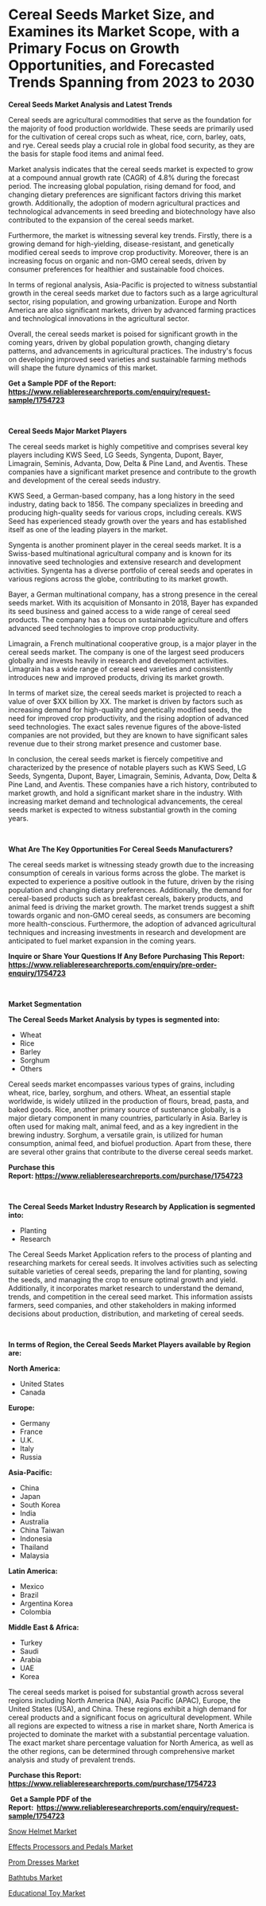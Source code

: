 <p><h1>Cereal Seeds Market Size, and Examines its Market Scope, with a Primary Focus on Growth Opportunities, and Forecasted Trends Spanning from 2023 to 2030</h1></p><p><strong>Cereal Seeds Market Analysis and Latest Trends</strong></p>
<p><p>Cereal seeds are agricultural commodities that serve as the foundation for the majority of food production worldwide. These seeds are primarily used for the cultivation of cereal crops such as wheat, rice, corn, barley, oats, and rye. Cereal seeds play a crucial role in global food security, as they are the basis for staple food items and animal feed.</p><p>Market analysis indicates that the cereal seeds market is expected to grow at a compound annual growth rate (CAGR) of 4.8% during the forecast period. The increasing global population, rising demand for food, and changing dietary preferences are significant factors driving this market growth. Additionally, the adoption of modern agricultural practices and technological advancements in seed breeding and biotechnology have also contributed to the expansion of the cereal seeds market.</p><p>Furthermore, the market is witnessing several key trends. Firstly, there is a growing demand for high-yielding, disease-resistant, and genetically modified cereal seeds to improve crop productivity. Moreover, there is an increasing focus on organic and non-GMO cereal seeds, driven by consumer preferences for healthier and sustainable food choices.</p><p>In terms of regional analysis, Asia-Pacific is projected to witness substantial growth in the cereal seeds market due to factors such as a large agricultural sector, rising population, and growing urbanization. Europe and North America are also significant markets, driven by advanced farming practices and technological innovations in the agricultural sector.</p><p>Overall, the cereal seeds market is poised for significant growth in the coming years, driven by global population growth, changing dietary patterns, and advancements in agricultural practices. The industry's focus on developing improved seed varieties and sustainable farming methods will shape the future dynamics of this market.</p></p>
<p><strong>Get a Sample PDF of the Report:&nbsp; <a href="https://www.reliableresearchreports.com/enquiry/request-sample/1754723">https://www.reliableresearchreports.com/enquiry/request-sample/1754723</a></strong></p>
<p>&nbsp;</p>
<p><strong>Cereal Seeds Major Market Players</strong></p>
<p><p>The cereal seeds market is highly competitive and comprises several key players including KWS Seed, LG Seeds, Syngenta, Dupont, Bayer, Limagrain, Seminis, Advanta, Dow, Delta & Pine Land, and Aventis. These companies have a significant market presence and contribute to the growth and development of the cereal seeds industry.</p><p>KWS Seed, a German-based company, has a long history in the seed industry, dating back to 1856. The company specializes in breeding and producing high-quality seeds for various crops, including cereals. KWS Seed has experienced steady growth over the years and has established itself as one of the leading players in the market.</p><p>Syngenta is another prominent player in the cereal seeds market. It is a Swiss-based multinational agricultural company and is known for its innovative seed technologies and extensive research and development activities. Syngenta has a diverse portfolio of cereal seeds and operates in various regions across the globe, contributing to its market growth.</p><p>Bayer, a German multinational company, has a strong presence in the cereal seeds market. With its acquisition of Monsanto in 2018, Bayer has expanded its seed business and gained access to a wide range of cereal seed products. The company has a focus on sustainable agriculture and offers advanced seed technologies to improve crop productivity.</p><p>Limagrain, a French multinational cooperative group, is a major player in the cereal seeds market. The company is one of the largest seed producers globally and invests heavily in research and development activities. Limagrain has a wide range of cereal seed varieties and consistently introduces new and improved products, driving its market growth.</p><p>In terms of market size, the cereal seeds market is projected to reach a value of over $XX billion by XX. The market is driven by factors such as increasing demand for high-quality and genetically modified seeds, the need for improved crop productivity, and the rising adoption of advanced seed technologies. The exact sales revenue figures of the above-listed companies are not provided, but they are known to have significant sales revenue due to their strong market presence and customer base.</p><p>In conclusion, the cereal seeds market is fiercely competitive and characterized by the presence of notable players such as KWS Seed, LG Seeds, Syngenta, Dupont, Bayer, Limagrain, Seminis, Advanta, Dow, Delta & Pine Land, and Aventis. These companies have a rich history, contributed to market growth, and hold a significant market share in the industry. With increasing market demand and technological advancements, the cereal seeds market is expected to witness substantial growth in the coming years.</p></p>
<p>&nbsp;</p>
<p><strong>What Are The Key Opportunities For Cereal Seeds Manufacturers?</strong></p>
<p><p>The cereal seeds market is witnessing steady growth due to the increasing consumption of cereals in various forms across the globe. The market is expected to experience a positive outlook in the future, driven by the rising population and changing dietary preferences. Additionally, the demand for cereal-based products such as breakfast cereals, bakery products, and animal feed is driving the market growth. The market trends suggest a shift towards organic and non-GMO cereal seeds, as consumers are becoming more health-conscious. Furthermore, the adoption of advanced agricultural techniques and increasing investments in research and development are anticipated to fuel market expansion in the coming years.</p></p>
<p><strong>Inquire or Share Your Questions If Any Before Purchasing This Report: <a href="https://www.reliableresearchreports.com/enquiry/pre-order-enquiry/1754723">https://www.reliableresearchreports.com/enquiry/pre-order-enquiry/1754723</a></strong></p>
<p>&nbsp;</p>
<p><strong>Market Segmentation</strong></p>
<p><strong>The Cereal Seeds Market Analysis by types is segmented into:</strong></p>
<p><ul><li>Wheat</li><li>Rice</li><li>Barley</li><li>Sorghum</li><li>Others</li></ul></p>
<p><p>Cereal seeds market encompasses various types of grains, including wheat, rice, barley, sorghum, and others. Wheat, an essential staple worldwide, is widely utilized in the production of flours, bread, pasta, and baked goods. Rice, another primary source of sustenance globally, is a major dietary component in many countries, particularly in Asia. Barley is often used for making malt, animal feed, and as a key ingredient in the brewing industry. Sorghum, a versatile grain, is utilized for human consumption, animal feed, and biofuel production. Apart from these, there are several other grains that contribute to the diverse cereal seeds market.</p></p>
<p><strong>Purchase this Report:&nbsp;<a href="https://www.reliableresearchreports.com/purchase/1754723">https://www.reliableresearchreports.com/purchase/1754723</a></strong></p>
<p>&nbsp;</p>
<p><strong>The Cereal Seeds Market Industry Research by Application is segmented into:</strong></p>
<p><ul><li>Planting</li><li>Research</li></ul></p>
<p><p>The Cereal Seeds Market Application refers to the process of planting and researching markets for cereal seeds. It involves activities such as selecting suitable varieties of cereal seeds, preparing the land for planting, sowing the seeds, and managing the crop to ensure optimal growth and yield. Additionally, it incorporates market research to understand the demand, trends, and competition in the cereal seed market. This information assists farmers, seed companies, and other stakeholders in making informed decisions about production, distribution, and marketing of cereal seeds.</p></p>
<p>&nbsp;</p>
<p><strong>In terms of Region, the Cereal Seeds Market Players available by Region are:</strong></p>
<p>
    <p> <strong> North America: </strong>
        <ul>
            <li>United States</li>
            <li>Canada</li>
        </ul>
        </p> 
    <p> <strong> Europe: </strong>
        <ul>
            <li>Germany</li>
            <li>France</li>
            <li>U.K.</li>
            <li>Italy</li>
            <li>Russia</li>
        </ul>
        </p> 
    <p> <strong> Asia-Pacific: </strong>
        <ul>
            <li>China</li>
            <li>Japan</li>
            <li>South Korea</li>
            <li>India</li>
            <li>Australia</li>
            <li>China Taiwan</li>
            <li>Indonesia</li>
            <li>Thailand</li>
            <li>Malaysia</li>
        </ul>
        </p> 
    <p> <strong> Latin America: </strong>
        <ul>
            <li>Mexico</li>
            <li>Brazil</li>
            <li>Argentina Korea</li>
            <li>Colombia</li>
        </ul>
        </p> 
    <p> <strong> Middle East & Africa: </strong>
        <ul>
            <li>Turkey</li>
            <li>Saudi</li>
            <li>Arabia</li>
            <li>UAE</li>
            <li>Korea</li>
        </ul>
    </p>
    </p>
<p><p>The cereal seeds market is poised for substantial growth across several regions including North America (NA), Asia Pacific (APAC), Europe, the United States (USA), and China. These regions exhibit a high demand for cereal products and a significant focus on agricultural development. While all regions are expected to witness a rise in market share, North America is projected to dominate the market with a substantial percentage valuation. The exact market share percentage valuation for North America, as well as the other regions, can be determined through comprehensive market analysis and study of prevalent trends.</p></p>
<p><strong>Purchase this Report: <a href="https://www.reliableresearchreports.com/purchase/1754723">https://www.reliableresearchreports.com/purchase/1754723</a></strong></p>
<p>&nbsp;<strong>Get a Sample PDF of the Report:&nbsp;&nbsp;<a href="https://www.reliableresearchreports.com/enquiry/request-sample/1754723">https://www.reliableresearchreports.com/enquiry/request-sample/1754723</a></strong></p>
<p><strong></strong></p>
<p><p><a href="https://medium.com/@samirmayert107/snow-helmet-market-exploring-market-share-market-trends-and-future-growth-64bba0f5c10b">Snow Helmet Market</a></p><p><a href="https://medium.com/@jarredmertz2772/effects-processors-and-pedals-market-competitive-analysis-market-trends-and-forecast-to-2030-c61a3733e2c4">Effects Processors and Pedals Market</a></p><p><a href="https://medium.com/@charityrice2662/prom-dresses-market-exploring-market-share-market-trends-and-future-growth-f8bb5eb5a88c">Prom Dresses Market</a></p><p><a href="https://medium.com/@lottierunte2662/bathtubs-market-insight-market-trends-growth-forecasted-from-2023-to-2030-333f4857ba1d">Bathtubs Market</a></p><p><a href="https://medium.com/@eltaroberts2662/educational-toy-market-size-cagr-trends-2024-2030-8b5b4046161a">Educational Toy Market</a></p></p>